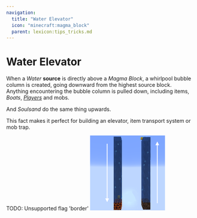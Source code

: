 ```yaml
---
navigation:
  title: "Water Elevator"
  icon: "minecraft:magma_block"
  parent: lexicon:tips_tricks.md
---
```


# Water Elevator

When a *Water* __source__ is directly above a *Magma Block*, a whirlpool bubble column is created, going downward from the highest source block. 
Anything encountering the bubble column is pulled down, including items, *Boats*, [*Players*](../creatures/human-player.md) and mobs. 

And *Soulsand* do the same thing upwards. 

This fact makes it perfect for building an elevator, item transport system or mob trap.



TODO: Unsupported flag 'border'
![](water_elevator.png)

